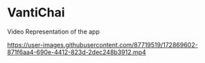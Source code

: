 # VantiChai


Video Representation of the app

https://user-images.githubusercontent.com/87719519/172869602-871f6aa4-690e-4412-823d-2dec248b3912.mp4

